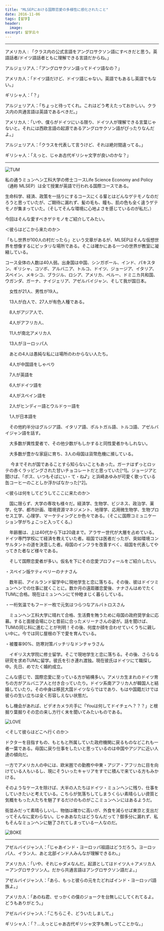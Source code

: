 ```yaml
---
title: "MLSEPにおける国際恋愛の多様性に感化されたこと"
date: 2016-11-06
tags: [留学]
header:
  image:
excerpt: 留学云々
---
```


---------------------

アメリカ人 : 「クラス内の公式言語をアングロサクソン語にすべきだと思う。英語話者/ドイツ語話者ともに理解できる言語だからね。」

アルジェリア人：「アングロサクソン語ってドイツ語なの？」

アメリカ人：「ドイツ語だけど、ドイツ語じゃない。英語でもあるし英語でもない。」

ギリシャ人：「？」

アルジェリア人：「ちょっと待ってくれ。これはどう考えたっておかしい。クラス内の共通言語は英語であるべきだ。」

アメリカ人：「いや、僕らがドイツにいる限り、ドイツ人が理解できる言葉じゃないと。それには西欧言語の起源であるアングロサクソン語がぴったりなんだよ。」

アルジェリア人：「クラスを代表して言うけど、それは絶対間違ってる。」

ギリシャ人：「えっと、じゃあ古代ギリシャ文字が良いのかな？」

---------------------

![TUM](/images/MLSEP-Diversity/IMGP1532.JPG "3年通ったが、結局、この銅像の意味をしることは無かった。無くても卒業できた。")

私の通うミュンヘン工科大学の修士コースLife Science Economy and Policy（通称 MLSEP）は全て授業が英語で行われる国際コースである。

生命科学、経済、政策を一括りにするコースにくる輩とはどんなゲテモノなのだろうと思っていたが、ご期待に漏れず、髪の毛も、瞳も、肌の色も全く違うゲテモノが集まっていた。（そしてそんな環境に心地よさを感じているのが私だ。）

今回はそんな愛すべきゲテモノをご紹介してみたい。


＜彼らはどこから来たのか＞

「もし世界が100人の村だったら」という文章があるが、MLSEPはそんな仮想世界を想像するにピッタリな場所である。そこは確かにある一つの世界が教室に凝縮している。

コース全体の人数は40人弱。出身国は中国、シンガポール、インド、パキスタン、ギリシャ、コソボ、アルバニア、トルコ、ドイツ、ジョージア、イタリア、スペイン、メキシコ、ブラジル、ロシア、アメリカ、ペルー、ドミニカ共和国、ウガンダ、ガーナ、ナイジェリア、アゼルバイジャン、そして我が国日本。

　女性が21人、男性が19人。

　13人が白人で、27人が有色人種である。

　8人がアジア人で、

　4人がアフリカ人、

　11人が南北アメリカ人

　13人がヨーロッパ人

　あとの4人は愚純な私には場所のわからない人たち。

　4人が中国語をしゃべり

　7人が英語を

　6人がドイツ語を

　4人がスペイン語を

　2人がヒンディー語とウルドゥー語を

　1人が日本語を

　その他約半分はグルジア語、イタリア語、ポルトガル語、トルコ語、アゼルバイジャン語を話す。

　大多数が異性愛者で、その他少数がもしかすると同性愛者かもしれない。

　大多数が豊かな家庭に育ち、3人の母国は貨幣危機に瀕している。

　
今までそれが国であることすら知らないこともあった。ガーナはずっとロッテの赤くラッピングされた甘いチョコレートだと思っていた[^1]。ジョージアと聞けば、「ボス、いつもそばにい・て・ね♪」と浜崎あゆみが可愛く歌っている缶コーヒーのことしか浮かばなかった[^2]。


＜彼らは何をしてどうしてここに来たのか＞

　国に限らず、大学の専攻も様々だ。経済学、生物学、ビジネス、政治学、薬学，化学、都市計画、環境資源マネジメント、地理学、応用微生物学、生物プロセス工学、心理学、マーケティングとか色々である。（そこに国際コミュニケーション学がちょこっと入ってくる。）

　年齢層は、上は40代から下は20歳まで。アラサー世代が大層を占めている。ドイツ専門学校にて経済を教えていた者。祖国では医者だったが、突如環境コンサルタントの道を決意した者。母国のインフラを改善すべく、祖国を代表してやってきた者など様々である。

　そして国際恋愛者が多い。仮名を下にその恋愛プロフィールをご紹介したい。

・スペイン版ケティペリーのナナさん

　数年前、アイルランド留学中に現地学生と恋に落ちる。その後、彼はドイツミュンヘンでの仕事に就くことに。数か月の遠距離恋愛後、ナナさんはめでたくTUMに合格。現在はミュンヘンにて仲睦まじく暮らしている。

・一桁気温でもフード一枚で元気はつらつなアルバトロスさん

　ミュンヘン工科大学に晴れて合格、生活費を賄うために母国の政府奨学金に応募。すると面接会場にひと昔前に合ったメリーナさんの姿が。話を聞けば、TUMの同じ科に進むことが判明！その後、何度か顔を合わせていくうちに親しい中に。今では同じ屋根の下で愛を育んでいる。

・被覆率90%、防寒対策バッチリなドンチャラさん

　イギリス大学院に修士留学。そこで現地学生と恋に落ちる。その後、さらなる研究を求めTUMに留学。彼氏を引き連れ渡独。現在彼氏はドイツにて職探し中。先日、めでたく婚約成立。


こんな感じで、国際恋愛に至っている方が結構多い。アメリカ生まれのドイツ育ちの方がアルバニア人と付き合っていたり。ドイツ系南アフリカ人が韓国人と結婚していたり。その中身は移民大国ドイツならではであり、もはや国籍だけでは彼らの生い立ちは全く形容しえない状態だ。

もし機会があれば、ビデオカメラ片手に「Youは何してドイチェへ？？？」と根掘り葉掘りその恋の来し方行く末を聞いてみたいものである。

![LOVE](/images/MLSEP-Diversity/IMGP0881.JPG "3年ドイツにはいるが、結局、まだ恋愛成就のおまじないをしたことが無かった。無くても今日まで一緒にいることができた。")


＜そして彼らはどこへ行くのか＞

ドクターを目指すもの、もともと所属していた政府機関に戻るものなどこれも一者一葉である。母国に戻り仕事をしたいと思っているのは中国やアジアに近い人達の傾向だ。

一方でアメリカ人の中には、欧米圏での勤務や中東・アジア・アフリカに目を向けている人もいるし、現にそういったキャリアをすでに積んで来ている方もみかける。

そのようなケースを除けば、大半の人たちはドイツ・ミュンヘンに残り、仕事をしていきたいと考えている。こちらが気落ちしてしまうくらい素晴らしい資質と気概をもった人たちを魅了するだけのものがここミュンヘンにはあるようだ。

街並みだって素晴らしいし、物価は確かに高いが、外食を減らせば東京と支出だってそんなに変わらない。じゃああなたはどうなんだって？御多分に漏れず、私もそんなミュンヘンに魅了されてしまっている一人なのだ。

![BOKE](/images/MLSEP-Diversity/IMGP1542.JPG "ぼかしを使った写真。むかしぼかしに特化したカメラがちょっとはやってましたね。私の中で。")

---------------------
アゼルバイジャン人：「じゃあインド・ヨーロッパ祖語はどうだろう。ヨーロッパ人、イラン人、あと北部インド人みんなが理解できるわ。」

アメリカ人：「いや、それじゃダメなんだ。起源としてはドイツ人＋アメリカ人＝アングロサクソン人。だから共通言語はアングロサクソン語だよ。」

アゼルバイジャン人：「あら、もっと彼らの元をたどればインド・ヨーロッパ語族よ。」

アメリカ人：「あのね君、せっかくの僕のジョークを台無しにしてくれてるよ。どうもありがとう。」

アゼルバイジャン人：「こちらこそ、どういたしまして。」

ギリシャ人：「？...えっとじゃあ古代ギリシャ文字も無しってことかな。」

[1]: 後日、調べたところ、ロッテのガーナは、名の通りカカオ産地であるガーナ共和国に由来していたのだ!ちゃんとつながっていたのだ!嗚呼、無知とは私のことだ。嗚呼、ガーナがあったら入りたい。
[2]: こちらも後日、ググっみたところ、ジョージアは製造元のコカ・コーラの本社がアメリカジョージア州にあることからきていたのだ。私は間違っていなかった、だてに修士までいってないのだ。（えへん）
